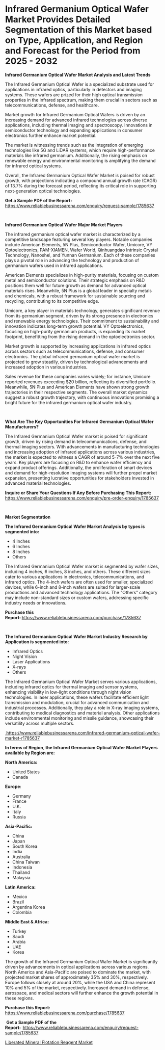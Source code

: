 <p><h1>Infrared Germanium Optical Wafer Market Provides Detailed Segmentation of this Market based on Type, Application, and Region and Forecast for the Period from 2025 - 2032</h1></p><p><strong>Infrared Germanium Optical Wafer Market Analysis and Latest Trends</strong></p>
<p><p>The Infrared Germanium Optical Wafer is a specialized substrate used for applications in infrared optics, particularly in detectors and imaging systems. These wafers are prized for their high optical transmission properties in the infrared spectrum, making them crucial in sectors such as telecommunications, defense, and healthcare. </p><p>Market growth for Infrared Germanium Optical Wafers is driven by an increasing demand for advanced infrared technologies across diverse applications, including thermal imaging and spectroscopy. Innovations in semiconductor technology and expanding applications in consumer electronics further enhance market potential. </p><p>The market is witnessing trends such as the integration of emerging technologies like 5G and LiDAR systems, which require high-performance materials like infrared germanium. Additionally, the rising emphasis on renewable energy and environmental monitoring is amplifying the demand for infrared optical systems. </p><p>Overall, the Infrared Germanium Optical Wafer Market is poised for robust growth, with projections indicating a compound annual growth rate (CAGR) of 13.7% during the forecast period, reflecting its critical role in supporting next-generation optical technologies.</p></p>
<p><strong>Get a Sample PDF of the Report:&nbsp;</strong> <a href="https://www.reliablebusinessarena.com/enquiry/request-sample/1785637?utm_campaign=1892&utm_medium=2&utm_source=Github&utm_content=ia&utm_term=25032025&utm_id=infrared-germanium-optical-wafer">https://www.reliablebusinessarena.com/enquiry/request-sample/1785637</a></p>
<p>&nbsp;</p>
<p><strong>Infrared Germanium Optical Wafer Major Market Players</strong></p>
<p><p>The infrared germanium optical wafer market is characterized by a competitive landscape featuring several key players. Notable companies include American Elements, 5N Plus, Semiconductor Wafer, Umicore, VY Optoelectronics, PAM-XIAMEN, Wafer World, Qinhuangdao Intrinsic Crystal Technology, Nanoshel, and Yunnan Germanium. Each of these companies plays a pivotal role in advancing the technology and production of germanium wafers used in infrared applications.</p><p>American Elements specializes in high-purity materials, focusing on custom metal and semiconductor solutions. Their strategic emphasis on R&D positions them well for future growth as demand for advanced optical materials rises. Meanwhile, 5N Plus is a global leader in specialty metals and chemicals, with a robust framework for sustainable sourcing and recycling, contributing to its competitive edge.</p><p>Umicore, a key player in materials technology, generates significant revenue from its germanium segment, driven by its strong presence in electronics and renewable energy technologies. Their commitment to sustainability and innovation indicates long-term growth potential. VY Optoelectronics, focusing on high-purity germanium products, is expanding its market footprint, benefitting from the rising demand in the optoelectronics sector.</p><p>Market growth is supported by increasing applications in infrared optics across sectors such as telecommunications, defense, and consumer electronics. The global infrared germanium optical wafer market is projected to grow steadily, driven by technological advancements and increased adoption in various industries.</p><p>Sales revenue for these companies varies widely; for instance, Umicore reported revenues exceeding $20 billion, reflecting its diversified portfolio. Meanwhile, 5N Plus and American Elements have shown strong growth trajectories in their respective segments. The overall market dynamics suggest a robust growth trajectory, with continuous innovations promising a bright future for the infrared germanium optical wafer industry.</p></p>
<p>&nbsp;</p>
<p><strong>What Are The Key Opportunities For Infrared Germanium Optical Wafer Manufacturers?</strong></p>
<p><p>The Infrared Germanium Optical Wafer market is poised for significant growth, driven by rising demand in telecommunications, defense, and thermal imaging sectors. With advancements in manufacturing technologies and increasing adoption of infrared applications across various industries, the market is expected to witness a CAGR of around 5-7% over the next five years. Key players are focusing on R&D to enhance wafer efficiency and expand product offerings. Additionally, the proliferation of smart devices and demand for high-resolution imaging systems will further propel market expansion, presenting lucrative opportunities for stakeholders invested in advanced material technologies.</p></p>
<p><strong>Inquire or Share Your Questions If Any Before Purchasing This Report:</strong> <a href="https://www.reliablebusinessarena.com/enquiry/pre-order-enquiry/1785637?utm_campaign=1892&utm_medium=2&utm_source=Github&utm_content=ia&utm_term=25032025&utm_id=infrared-germanium-optical-wafer">https://www.reliablebusinessarena.com/enquiry/pre-order-enquiry/1785637</a></p>
<p>&nbsp;</p>
<p><strong>Market Segmentation</strong></p>
<p><strong>The Infrared Germanium Optical Wafer Market Analysis by types is segmented into:</strong></p>
<p><ul><li>4 Inches</li><li>6 Inches</li><li>8 Inches</li><li>Others</li></ul></p>
<p><p>The Infrared Germanium Optical Wafer market is segmented by wafer sizes, including 4 inches, 6 inches, 8 inches, and others. These different sizes cater to various applications in electronics, telecommunications, and infrared optics. The 4-inch wafers are often used for smaller, specialized devices, while 6-inch and 8-inch wafers are suited for larger-scale productions and advanced technology applications. The "Others" category may include non-standard sizes or custom wafers, addressing specific industry needs or innovations.</p></p>
<p><strong>Purchase this Report:&nbsp;</strong><a href="https://www.reliablebusinessarena.com/purchase/1785637?utm_campaign=1892&utm_medium=2&utm_source=Github&utm_content=ia&utm_term=25032025&utm_id=infrared-germanium-optical-wafer">https://www.reliablebusinessarena.com/purchase/1785637</a></p>
<p>&nbsp;</p>
<p><strong>The Infrared Germanium Optical Wafer Market Industry Research by Application is segmented into:</strong></p>
<p><ul><li>Infrared Optics</li><li>Night Vision</li><li>Laser Applications</li><li>X-rays</li><li>Others</li></ul></p>
<p><p>The Infrared Germanium Optical Wafer Market serves various applications, including infrared optics for thermal imaging and sensor systems, enhancing visibility in low-light conditions through night vision technologies. In laser applications, these wafers facilitate efficient light transmission and modulation, crucial for advanced communication and industrial processes. Additionally, they play a role in X-ray imaging systems, contributing to medical diagnostics and material analysis. Other applications include environmental monitoring and missile guidance, showcasing their versatility across multiple sectors.</p></p>
<p><a href="https://www.reliablebusinessarena.com/infrared-germanium-optical-wafer-market-r1785637?utm_campaign=1892&utm_medium=2&utm_source=Github&utm_content=ia&utm_term=25032025&utm_id=infrared-germanium-optical-wafer">&nbsp;https://www.reliablebusinessarena.com/infrared-germanium-optical-wafer-market-r1785637</a></p>
<p><strong>In terms of Region, the Infrared Germanium Optical Wafer Market Players available by Region are:</strong></p>
<p>
    <p> <strong> North America: </strong>
        <ul>
            <li>United States</li>
            <li>Canada</li>
        </ul>
        </p> 
    <p> <strong> Europe: </strong>
        <ul>
            <li>Germany</li>
            <li>France</li>
            <li>U.K.</li>
            <li>Italy</li>
            <li>Russia</li>
        </ul>
        </p> 
    <p> <strong> Asia-Pacific: </strong>
        <ul>
            <li>China</li>
            <li>Japan</li>
            <li>South Korea</li>
            <li>India</li>
            <li>Australia</li>
            <li>China Taiwan</li>
            <li>Indonesia</li>
            <li>Thailand</li>
            <li>Malaysia</li>
        </ul>
        </p> 
    <p> <strong> Latin America: </strong>
        <ul>
            <li>Mexico</li>
            <li>Brazil</li>
            <li>Argentina Korea</li>
            <li>Colombia</li>
        </ul>
        </p> 
    <p> <strong> Middle East & Africa: </strong>
        <ul>
            <li>Turkey</li>
            <li>Saudi</li>
            <li>Arabia</li>
            <li>UAE</li>
            <li>Korea</li>
        </ul>
    </p>
    </p>
<p><p>The growth of the Infrared Germanium Optical Wafer Market is significantly driven by advancements in optical applications across various regions. North America and Asia-Pacific are poised to dominate the market, with projected market shares of approximately 35% and 30%, respectively. Europe follows closely at around 20%, while the USA and China represent 10% and 5% of the market, respectively. Increased demand in defense, aerospace, and medical sectors will further enhance the growth potential in these regions.</p></p>
<p><strong>Purchase this Report: </strong><a href="https://www.reliablebusinessarena.com/purchase/1785637?utm_campaign=1892&utm_medium=2&utm_source=Github&utm_content=ia&utm_term=25032025&utm_id=infrared-germanium-optical-wafer">https://www.reliablebusinessarena.com/purchase/1785637</a></p>
<p>&nbsp;<strong>Get a Sample PDF of the Report:&nbsp;&nbsp;</strong><a href="https://www.reliablebusinessarena.com/enquiry/request-sample/1785637?utm_campaign=1892&utm_medium=2&utm_source=Github&utm_content=ia&utm_term=25032025&utm_id=infrared-germanium-optical-wafer">https://www.reliablebusinessarena.com/enquiry/request-sample/1785637</a></p>
<p><strong></strong></p>
<p><p><a href="https://github.com/provorikovar/Market-Research-Report-List-7/blob/main/liberated-mineral-flotation-reagent-market.md?utm_campaign=1892&utm_medium=2&utm_source=Github&utm_content=ia&utm_term=25032025&utm_id=infrared-germanium-optical-wafer">Liberated Mineral Flotation Reagent Market</a></p></p>